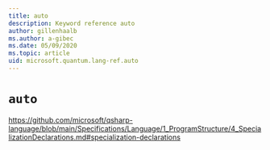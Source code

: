 ```yaml
---
title: auto
description: Keyword reference auto
author: gillenhaalb
ms.author: a-gibec
ms.date: 05/09/2020
ms.topic: article
uid: microsoft.quantum.lang-ref.auto
---
```


# `auto`

https://github.com/microsoft/qsharp-language/blob/main/Specifications/Language/1_ProgramStructure/4_SpecializationDeclarations.md#specialization-declarations